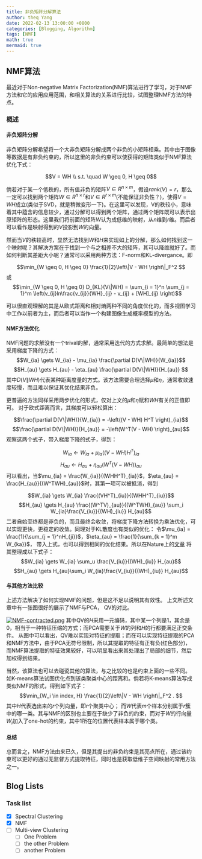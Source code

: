 ```yaml
---
title: 非负矩阵分解算法
author: theq Yang
date: 2022-02-13 13:00:00 +0800
categories: [Blogging, Algorithm]
tags: [NMF]
math: true
mermaid: true
---
```


## NMF算法

最近对于Non-negative Matrix Factorization(NMF)算法进行了学习，对于NMF方法和它的应用应用范围，和相关算法的关系进行比较，试图整理NMF方法的特点。
<h3 data-toc-skip>概述</h3>



<h4 data-toc-skip>非负矩阵分解</h4>

非负矩阵分解希望将一个大非负矩阵分解成两个非负的小矩阵相乘。其中由于图像等数据是有非负约束的，所以这里的非负约束可以使获得的矩阵类似于NMF算法优化下式：

$$V = WH    \\
s.t. \quad W \geq 0, H \geq 0$$

倘若对于某一个低秩的，所有值非负的矩阵$V \in R^{n \times m}$，假设$rank(V) = r$，那么一定可以找到两个矩阵$W \in R^{n \times r}$和$V\in R^{r \times m}$(不能保证非负性？)，使得$V=WH$成立(类似于SVD，就是稍微变形一下)。在这里可以发现，V的秩较小，意味着其中蕴含的信息较少，通过分解可以得到两个矩阵，通过两个矩阵既可以表示出原矩阵的形态。这里我们将前面的矩阵$W$认为成低维的映射，从$n$维到$r$维。而后者可以看作是映射得到的$V$投影到$W$的向量。

然而当$V$的秩较高时，显然无法找到$W$和$H$来实现如上的分解，那么如何找到这一个映射呢？其解决方案在于找到一个与之相差不大的矩阵，其可以降维就好了。而如何判断其差距大小呢？通常可以采用两种方法：F-norm和KL-divergance。即

$$\min_{W \geq 0, H \geq 0} \frac{1}{2}\left\|V - WH \right\|_F^2  $$
或
$$\min_{W \geq 0, H \geq 0} D_{KL}(V\|WH) = \sum_{i = 1}^n \sum_{j = 1}^m \left(v_{ij}ln\frac{v_{ij}}{WH}_{ij} - v_{ij} + [WH]_{ij} \right)$$


可以很直观理解的其是从欧式距离和相对熵两种不同的角度优化的，而多视图学习中工作以前者为主，而后者可以当作一个构建图像生成概率模型的方法。


<h4 data-toc-skip>NMF方法优化</h4>

NMF问题的求解没有一个trival的解，通常采用迭代的方式求解。最简单的想法是采用梯度下降的方式：
$$W_{ia} \gets W_{ia} - \mu_{ia}  \frac{\partial D(V\|WH)}{W_{ia}}$$
$$H_{au} \gets H_{au} -  \eta_{au}  \frac{\partial D(V\|WH)}{H_{au}} $$
其中$D(V\|WH)$代表某种距离度量的方式。该方法需要合理选择$\mu$和$\eta$，通常收敛速度较慢，而且难以保证其优化结果非负。

更普遍的方法同样采用两步优化的形式，仅对上文的$\mu$和$\eta$赋和$WH$有关的正值即可。
对于欧式距离而言，其梯度可以轻松算出：

$$\frac{\partial D(V\|WH)}{W_{ia}} = -\left((V - WH) H^T \right)_{ia}$$
$$\frac{\partial D(V\|WH)}{H_{au}} = -\left(W^T(V - WH) \right)_{au}$$
观察这两个式子，带入梯度下降的式子，得到：

$$W_{ia} \gets W_{ia} + \mu_{ia} \left((V - WH) H^T \right)_{ia}$$
$$H_{au} \gets H_{au} +  \eta_{au} \left(W^T(V - WH) \right)_{au} $$
可以看出，当$\mu_{ia} = \frac{W_{ia}}{(WHH^T)_{ia}}$，$\eta_{au} = \frac{H_{au}}{(W^TWH)_{au}}$时，其第一项可以被抵消，得到

$$W_{ia} \gets W_{ia} \frac{(VH^T)_{iu}}{(WHH^T)_{iu}}$$
$$H_{au} \gets H_{au}  \frac{(W^TV)_{au}}{(W^TWH)_{au}} \sum_i W_{ia}\frac{V_{iu}}{(WH)_{iu}} H_{au}$$
二者自始至终都是非负的，而且最终会收敛，将梯度下降方法转换为乘法优化，可以实现更快，更稳定的收敛。同理对于KL散度也有类似的优化：
令$\mu_{ia} = \frac{1}{\sum_{j = 1}^nH_{ji}}$，$\eta_{au} = \frac{1}{\sum_{k = 1}^m W_{ka}}$，
带入上式，也可以得到相同的优化结果。所以在Nature上的[文章](http://lsa.colorado.edu/LexicalSemantics/seung-nonneg-matrix.pdf)
将其整理成以下式子：
$$W_{ia} \gets W_{ia} \sum_u \frac{V_{iu}}{(WH)_{iu}} H_{au}$$
$$H_{au} \gets H_{au}\sum_i W_{ia}\frac{V_{iu}}{(WH)_{iu}} H_{au}$$
<!-- $$W_{ia} \gets W_{ia} \sum_u \frac{V_{iu}}{(WH)_{iu}} H_{au}$$ -->


<h4 data-toc-skip>与其他方法比较</h4>

上述方法解决了如何实现NMF的问题，但是这不足以说明其有效性。
上文所述文章中有一张图很好的展示了NMF与PCA， QV的对比。
<!-- ![NMF-contracted.png](https://postimg.cc/62ndMBDx) -->
[![NMF-contracted.png](https://i.postimg.cc/631Y53cq/NMF-contracted.png)](https://postimg.cc/62ndMBDx)
其中QV的$H$采用一元编码，其中某一个列是1，其余是0，相当于一种特征压缩的方式；而PCA需要关于$W$的列和$H$的行都要满足正交条件。
从图中可以看出，QV难以实现对特征的提取；而在可以实现特征提取的PCA和NMF方法中，由于PCA无符号限制，所以其提取的特征有正有负(红色部分)，而NMF算法提取的特征效果较好，可以明显看出来其处理出了局部的细节，然后加权得到结果。

当然，该算法也可以去碰瓷其他的算法，与之比较的也是约束上面的一些不同。
如K-means算法试图优化点到该类聚类中心的距离和。倘若将K-means算法写成类似NMF的形式，得到如下式子：
$$\min_{W_i \in index, H} \frac{1}{2}\left\|V - WH \right\|_F^2 . $$
其中$H$代表选出来的$r$个列向量，即$r$个聚类中心；
而$W$代表$m$个样本分别属于$r$簇中的哪一类。其与NMF的区别也主要在于缺少了非负的约束，而对于$W$的行向量$W_i$加入了one-hot的约束，其中$1$所在的位置代表样本属于哪个类。

<h4 data-toc-skip>总结</h4>
总而言之，NMF方法由来已久，但是其提出的非负约束是其亮点所在，通过该约束可以更好的通过无监督方式提取特征，同时也是获取低维子空间映射的常用方法之一。
<!-- <h4 data-toc-skip> NMF方法</h4> -->

## Blog Lists



### Task list

- [x] Spectral Clustering
- [x] NMF
- [ ] Multi-view Clustering
  - [ ] One Problem
  - [ ] the other Problem
  - [ ] another Problem